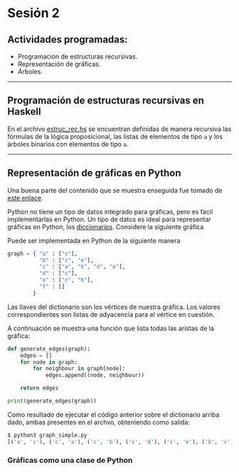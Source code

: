 # Sesión 2

## Actividades programadas:

* Programación de estructuras recursivas.
* Representación de gráficas.
* Árboles.

---

## Programación de estructuras recursivas en Haskell

En el archivo [estruc_rec.hs](https://github.com/nohernan/Matematicas_Discretas/blob/master/sesion02/estruc_rec.hs) se encuentran definidas de manera recursiva las fórmulas de la lógica proposicional, las listas de elementos de tipo `a` y los árboles binarios con elementos de tipo `a`.

---

## Representación de gráficas en Python

Una buena parte del contenido que se muestra enseguida fue tomado de [este enlace](https://www.python-course.eu/graphs_python.php).

Python no tiene un tipo de datos integrado para gráficas, pero es fácil implementarlas en Python. Un tipo de datos es ideal para representar gráficas en Python, los [diccionarios](https://www.python-course.eu/dictionaries.php). Considere la siguiente gráfica


Puede ser implementada en Python de la siguiente manera

```python
graph = { "a" : ["c"],
          "b" : ["c", "e"],
          "c" : ["a", "b", "d", "e"],
          "d" : ["c"],
          "e" : ["c", "b"],
          "f" : []
        }
```
Las llaves del dictionario son los vértices de nuestra gráfica. Los valores correspondientes son listas de adyacencia para el vértice en cuestión.

A continuación se muestra una función que lista todas las aristas de la gráfica:

```python
def generate_edges(graph):
    edges = []
    for node in graph:
        for neighbour in graph[node]:
            edges.append((node, neighbour))

    return edges

print(generate_edges(graph))
```

Como resultado de ejecutar el código anterior sobre el dictionario arriba dado, ambas presentes en el archvo, obteniendo como salida:

```python
$ python3 graph_simple.py 
[('a', 'c'), ('c', 'a'), ('c', 'b'), ('c', 'd'), ('c', 'e'), ('b', 'c'), ('b', 'e'), ('e', 'c'), ('e', 'b'), ('d', 'c')]
```

### Gráficas como una clase de Python